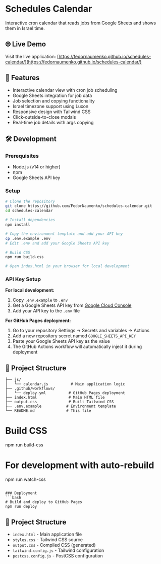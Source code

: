 # Schedules Calendar

Interactive cron calendar that reads jobs from Google Sheets and shows them in Israel time.

## 🌐 Live Demo

Visit the live application: [https://fedornaumenko.github.io/schedules-calendar/](https://fedornaumenko.github.io/schedules-calendar/)

## 🚀 Features

- Interactive calendar view with cron job scheduling
- Google Sheets integration for job data
- Job selection and copying functionality
- Israel timezone support using Luxon
- Responsive design with Tailwind CSS
- Click-outside-to-close modals
- Real-time job details with args copying

## 🛠️ Development

### Prerequisites
- Node.js (v14 or higher)
- npm
- Google Sheets API key

### Setup
```bash
# Clone the repository
git clone https://github.com/FedorNaumenko/schedules-calendar.git
cd schedules-calendar

# Install dependencies
npm install

# Copy the environment template and add your API key
cp .env.example .env
# Edit .env and add your Google Sheets API key

# Build CSS
npm run build-css

# Open index.html in your browser for local development
```

### API Key Setup

**For local development:**
1. Copy `.env.example` to `.env`
2. Get a Google Sheets API key from [Google Cloud Console](https://console.cloud.google.com/)
3. Add your API key to the `.env` file

**For GitHub Pages deployment:**
1. Go to your repository Settings → Secrets and variables → Actions
2. Add a new repository secret named `GOOGLE_SHEETS_API_KEY`
3. Paste your Google Sheets API key as the value
4. The GitHub Actions workflow will automatically inject it during deployment

## 📁 Project Structure

```
├── js/
│   └── calendar.js          # Main application logic
├── .github/workflows/
│   └── deploy.yml          # GitHub Pages deployment
├── index.html              # Main HTML file
├── output.css              # Built Tailwind CSS
├── .env.example           # Environment template
└── README.md              # This file
```

# Build CSS
npm run build-css

# For development with auto-rebuild
npm run watch-css
```

### Deployment
```bash
# Build and deploy to GitHub Pages
npm run deploy
```

## 📁 Project Structure
- `index.html` - Main application file
- `styles.css` - Tailwind CSS source
- `output.css` - Compiled CSS (generated)
- `tailwind.config.js` - Tailwind configuration
- `postcss.config.js` - PostCSS configuration

